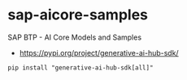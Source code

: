# sap-aicore-samples
SAP BTP - AI Core Models and Samples

* https://pypi.org/project/generative-ai-hub-sdk/
```
pip install "generative-ai-hub-sdk[all]"
```
